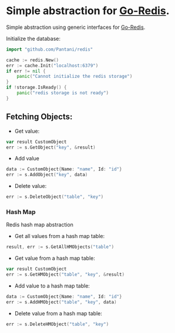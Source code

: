 # Simple abstraction for [Go-Redis](github.com/go-redis/redis).

Simple abstraction using generic interfaces for [Go-Redis](github.com/go-redis/redis).

Initialize the database:
```go
import "github.com/Pantani/redis"

cache := redis.New()
err := cache.Init("localhost:6379‎")
if err != nil {
    panic("Cannot initialize the redis storage")
}
if !storage.IsReady() {
    panic("redis storage is not ready")
}
```

 ## Fetching Objects:

- Get value:
```go
var result CustomObject
err := s.GetObject("key", &result)
```

- Add value
```go
data := CustomObject{Name: "name", Id: "id"}
err := s.AddObject("key", data)
```

- Delete value:
```go
err := s.DeleteObject("table", "key")
```


### Hash Map

Redis hash map abstraction

- Get all values from a hash map table:
```go
result, err := s.GetAllHMObjects("table")
```

- Get value from a hash map table:
```go
var result CustomObject
err := s.GetHMObject("table", "key", &result)
```

- Add value to a hash map table:
```go
data := CustomObject{Name: "name", Id: "id"}
err := s.AddHMObject("table", "key", data)
```

- Delete value from a hash map table:
```go
err := s.DeleteHMObject("table", "key")
```

